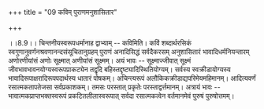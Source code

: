 +++
title = "09 कविम् पुराणमनुशासितार"

+++
  
  
।।8.9।। चिन्तनीयस्वरूपधर्मानाह द्वाभ्याम् -- कविमिति। कविं शब्दार्थरसिकं
स्वगुणानुवर्णनश्रवणानन्दसंसूचितानुग्रहम् पुराणं अनादिसिद्धं सर्वदैकरसम्
अनुशासितारं भावादिधर्मनियन्तारम् अणोरणीयांसं अणोः सूक्ष्मात् अणीयांसं
सूक्ष्मम्। अयं भावः -- सूक्ष्माज्जीवात् सूक्ष्मं
जीवभावभावनयोग्यस्वरूपप्राकट्येन तद्वृदि बहिस्तद्दृष्ट्यादिस्थितियोग्यम्।
सर्वस्य स्वक्रीडायोग्यस्य भावादिरूपाक्षरादिरूपपदार्थस्य धातारं पोषकम्।
अचिन्त्यरूपं अलौकिकक्रीडाद्यपरिमेयमहिमानम्। आदित्यवर्णं रसात्मकतापतेजसा
सर्वप्रकाशकम्। तमसः परस्तात् प्रकृतेः परस्ताद्वर्त्तमानम्। अत्रायं भावः
-- भावात्मकप्राप्तभक्तस्वरूपं प्रकटितलीलास्वरूपात् सर्वदा रसात्मकत्वेन
वर्तमानमेवं पुरुषं पुरुषोत्तमम्।  
  
